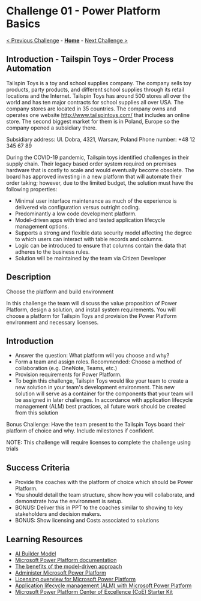# Challenge 01 - Power Platform Basics

[< Previous Challenge](./Challenge-00.md) - **[Home](../README.md)** - [Next Challenge >](./Challenge-02.md)


## Introduction - Tailspin Toys – Order Process Automation

Tailspin Toys is a toy and school supplies company. The company sells toy products, party products, and different school supplies through its retail locations and the Internet. Tailspin Toys has around 500 stores all over the world and has ten major contracts for school supplies all over USA. The company stores are located in 35 countries. The company owns and operates one website http://www.tailspintoys.com/ that includes an online store. The second biggest market for them is in Poland, Europe so the company opened a subsidiary there.

Subsidiary address: Ul. Dobra, 4321, Warsaw, Poland
Phone number: +48 12 345 67 89
 
During the COVID-19 pandemic, Tailspin toys identified challenges in their supply chain.  Their legacy based order system required on premises hardware that is costly to scale and would eventually become obsolete.  The board has approved investing in a new platform that will automate their order taking; however, due to the limited budget, the solution must have the following properties:
 
- Minimal user interface maintenance as much of the experience is delivered via configuration versus outright coding.
- Predominantly a low code development platform.
- Model-driven apps with tried and tested application lifecycle management options.
- Supports a strong and flexible data security model affecting the degree to which users can interact with table records and columns. 
- Logic can be introduced to ensure that columns contain the data that adheres to the business rules.
- Solution will be maintained by the team via Citizen Developer

## Description

Choose the platform and build environment

In this challenge the team will discuss the value proposition of Power Platform, design a solution, and install system requirements.
You will choose a platform for Tailspin Toys and provision the Power Platform environment and necessary licenses.


## Introduction
  
- Answer the question:  What platform will you choose and why?
- Form a team and assign roles.  Recommended:  Choose a method of collaboration (e.g. OneNote, Teams, etc.)
- Provision requirements for Power Platform.
- To begin this challenge, Tailspin Toys would like your team to create a new solution in your team's development environment. This new solution will serve as a container for the components that your team will be assigned in later challenges. In accordance with application lifecycle management (ALM) best practices, all future work should be created from this solution

Bonus Challenge: Have the team present to the Tailspin Toys board their platform of choice and why.  Include milestones if confident.

NOTE: This challenge will require licenses to complete the challenge using trials

## Success Criteria

- Provide the coaches with the platform of choice which should be Power Platform.
- You should detail the team structure, show how you will collaborate, and demonstrate how the environment is setup.   
- BONUS:  Deliver this in PPT to the coaches similar to showing to key stakeholders and decision makers.
- BONUS:  Show licensing and Costs associated to solutions

## Learning Resources

* [AI Builder Model](https://docs.microsoft.com/en-us/ai-builder/build-model)
* [Microsoft Power Platform documentation](https://docs.microsoft.com/en-us/power-platform/)
* [The benefits of the model-driven approach](https://docs.microsoft.com/en-us/power-apps/maker/model-driven-apps/app-value-proposition)
* [Administer Microsoft Power Platform](https://docs.microsoft.com/en-us/power-platform/admin/admin-documentation)
* [Licensing overview for Microsoft Power Platform](https://docs.microsoft.com/en-us/power-platform/admin/pricing-billing-skus)
* [Application lifecycle management (ALM) with Microsoft Power Platform](https://docs.microsoft.com/en-us/power-platform/alm/)
* [Microsoft Power Platform Center of Excellence (CoE) Starter Kit](https://docs.microsoft.com/en-us/power-platform/guidance/coe/starter-kit )


